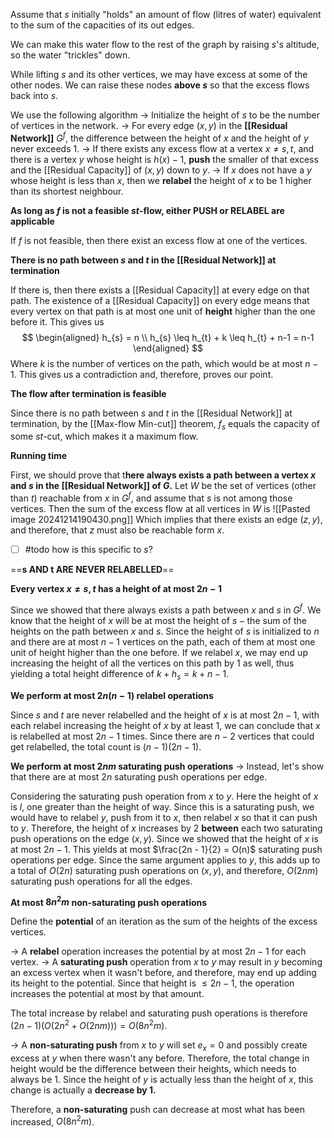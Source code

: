 Assume that $s$ initially "holds" an amount of flow (litres of water) equivalent to the sum of the capacities of its out edges. 

We can make this water flow to the rest of the graph by raising $s$'s altitude, so the water "trickles" down.

While lifting $s$ and its other vertices, we may have excess at some of the other nodes. We can raise these nodes **above $s$** so that the excess flows back into $s$. 

We use the following algorithm
	$\rightarrow$ Initialize the height of $s$ to be the number of vertices in the network.
	$\rightarrow$ For every edge $(x,y)$ in the **[[Residual Network]]** $G^f$, the difference between the height of $x$ and the height of $y$ never exceeds $1$. 
	$\rightarrow$ If there exists any excess flow at a vertex $x \neq s,t$, and there is a vertex $y$ whose height is $h(x) - 1$, **push** the smaller of that excess and the [[Residual Capacity]] of $(x,y)$ down to $y$.
	$\rightarrow$ If $x$ does not have a $y$ whose height is less than $x$, then we **relabel** the height of $x$ to be $1$ higher than its shortest neighbour. 

**As long as $f$ is not a feasible $st$-flow, either PUSH or RELABEL are applicable**

If $f$ is not feasible, then there exist an excess flow at one of the vertices.

**There is no path between $s$ and $t$ in the [[Residual Network]] at termination**

If there is, then there exists a [[Residual Capacity]] at every edge on that path. The existence of a [[Residual Capacity]] on every edge means that every vertex on that path is at most one unit of **height** higher than the one before it. This gives us 
$$
\begin{aligned}
h_{s} = n \\
h_{s} \leq h_{t} + k \leq h_{t} + n-1 = n-1
\end{aligned}
$$
Where $k$ is the number of vertices on the path, which would be at most $n-1$. This gives us a contradiction and, therefore, proves our point.

**The flow after termination is feasible**

Since there is no path between $s$ and $t$ in the [[Residual Network]] at termination, by the [[Max-flow Min-cut]] theorem, $f_{s}$ equals the capacity of some $st$-cut, which makes it a maximum flow. 

**Running time**

First, we should prove that t**here always exists a path between a vertex $x$ and $s$ in the [[Residual Network]] of $G$.** 
	Let $W$ be the set of vertices (other than $t$) reachable from $x$ in $G^f$, and assume that $s$ is not among those vertices. Then the sum of the excess flow at all vertices in $W$ is
	![[Pasted image 20241214190430.png]]
	Which implies that there exists an edge $(z,y)$, and therefore, that $z$ must also be reachable form $x$.
- [ ] #todo how is this specific to $s$?

==**s AND t ARE NEVER RELABELLED**==

**Every vertex $x \neq s,t$ has a height of at most $2n-1$**

Since we showed that there always exists a path between $x$ and $s$ in $G^f$. We know that the height of $x$ will be at most the height of $s - \text{the sum of the heights on the path between} \ x \ \text{and} \ s$. 
Since the height of $s$ is initialized to $n$ and there are at most $n-1$ vertices on the path, each of them at most one unit of height higher than the one before. If we relabel $x$, we may end up increasing the height of all the vertices on this path by $1$ as well, thus yielding a total height difference of $k + h_{s} = k + n - 1$. 

**We perform at most $2n(n-1)$ relabel operations**

Since $s$ and $t$ are never relabelled and the height of $x$ is at most $2n-1$, with each relabel increasing the height of $x$ by at least $1$, we can conclude that $x$ is relabelled at most $2n-1$ times. Since there are $n-2$ vertices that could get relabelled, the total count is $(n-1)(2n-1)$. 

**We perform at most $2nm$ saturating push operations**
$\rightarrow$ Instead, let's show that there are at most $2n$ saturating push operations per edge. 

Considering the saturating push operation from $x$ to $y$. Here the height of $x$ is $l$, one greater than the height of way. Since this is a saturating push, we would have to relabel $y$, push from it to $x$, then relabel $x$ so that it can push to $y$. Therefore, the height of $x$ increases by $2$ **between** each two saturating push operations on the edge $(x,y)$. Since we showed that the height of $x$ is at most $2n-1$. This yields at most $\frac{2n - 1}{2} = O(n)$ saturating push operations per edge. Since the same argument applies to $y$, this adds up to a total of $O(2n)$ saturating push operations on $(x,y)$, and therefore, $O(2nm)$ saturating push operations for all the edges. 

**At most $8n^2m$ non-saturating push operations**

Define the **potential** of an iteration as the sum of the heights of the excess vertices.

$\rightarrow$ A **relabel** operation increases the potential by at most $2n-1$ for each vertex.
$\rightarrow$ A **saturating push** operation from $x$ to $y$ may result in $y$ becoming an excess vertex when it wasn't before, and therefore, may end up adding its height  to the potential. Since that height is $\leq 2n -1$, the operation increases the potential at most by that amount.

The total increase by relabel and saturating push operations is therefore $(2n-1)(O(2n^2 + O(2nm))) = O(8n^2m)$. 

$\rightarrow$ A **non-saturating push** from $x$ to $y$ will set $e_{x} = 0$ and possibly create excess at $y$ when there wasn't any before. Therefore, the total change in height would be the difference between their heights, which needs to always be $1$. Since the height of $y$ is actually less than the height of $x$, this change is actually a **decrease by 1.**

Therefore, a **non-saturating** push can decrease at most what has been increased, $O(8n^2m)$. 


